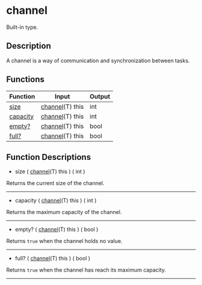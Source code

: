 # channel

Built-in type.

## Description

A channel is a way of communication and synchronization between tasks.

## Functions

|Function|Input|Output|
|-|-|-|
|[size](#size)|[channel](#channel)(T) this|int|
|[capacity](#capacity)|[channel](#channel)(T) this|int|
|[empty?](#empty)|[channel](#channel)(T) this|bool|
|[full?](#full)|[channel](#channel)(T) this|bool|

## Function Descriptions

<a id="size"></a>
- size ( [channel](#channel)(T) this ) ( int )

Returns the current size of the channel.
___

<a id="capacity"></a>
- capacity ( [channel](#channel)(T) this ) ( int )

Returns the maximum capacity of the channel.
___

<a id="empty"></a>
- empty? ( [channel](#channel)(T) this ) ( bool )

Returns `true` when the channel holds no value.
___

<a id="full"></a>
- full? ( [channel](#channel)(T) this ) ( bool )

Returns `true` when the channel has reach its maximum capacity.
___